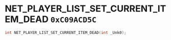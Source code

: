 # NET_PLAYER_LIST_SET_CURRENT_ITEM_DEAD `0xC09ACD5C`

```cpp
int NET_PLAYER_LIST_SET_CURRENT_ITEM_DEAD(int _Unk0);
```
